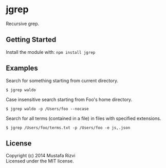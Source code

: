 # jgrep

Recursive grep.

## Getting Started
Install the module with: `npm install jgrep`

## Examples

Search for something starting from current directory.
```unix
$ jgrep waldo
```

Case insensitive search starting from Foo's home directory.
```unix
$ jgrep waldo -p /Users/foo --nocase
```

Search for all terms (contained in a file) in files with specified extensions.
```unix
$ jgrep /Users/foo/terms.txt -p /Users/foo -e js,.json
```

## License
Copyright (c) 2014 Mustafa Rizvi  
Licensed under the MIT license.
